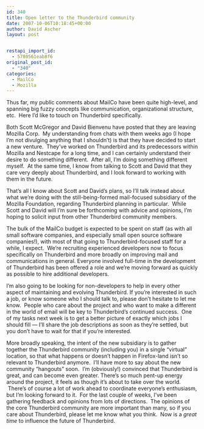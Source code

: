 ```yaml
---
id: 340
title: Open letter to the Thunderbird community
date: 2007-10-06T10:18:45+00:00
author: David Ascher
layout: post


restapi_import_id:
  - 5780561eab8f6
original_post_id:
  - "340"
categories:
  - MailCo
  - Mozilla
---
```

Thus far, my public comments about MailCo have been quite high-level, and spanning big fuzzy concepts like communication, organizational structure, etc.  Here I&#8217;d like to touch on Thunderbird specifically.

Both Scott McGregor and David Bienvenu have posted that they are leaving Mozilla Corp.  My understanding from chats with them weeks ago (I hope I&#8217;m not divulging anything that I shouldn&#8217;t) is that they have decided to start a new venture.  They&#8217;ve worked on Thunderbird and its predecessors within Mozilla and Nestcape for a long time, and I can certainly understand their desire to do something different.  After all, I&#8217;m doing something different myself.  At the same time, I know from talking to Scott and David that they care very deeply about Thunderbird, and I look forward to working with them in the future. 

That&#8217;s all I know about Scott and David&#8217;s plans, so I&#8217;ll talk instead about what we&#8217;re doing with the still-being-formed mail-focused subsidiary of the Mozilla Foundation, regarding Thunderbird planning in particular.  While Scott and David will I&#8217;m sure be forthcoming with advice and opinions, I&#8217;m hoping to solicit input from other Thunderbird community members.  

The bulk of the MailCo budget is expected to be spent on staff (as with all small software companies, and especially small open source software companies!), with most of that going to Thunderbird-focused staff for a while, I expect.  We&#8217;re recruiting experienced developers now to focus specifically on Thunderbird and more broadly on improving mail and communications in general. Everyone involved full-time in the development of Thunderbird has been offered a role and we&#8217;re moving forward as quickly as possible to hire additional developers.

I&#8217;m also going to be looking for non-developers to help in every other aspect of maintaining and evolving Thunderbird. If you&#8217;re interested in such a job, or know someone who I should talk to, please don&#8217;t hesitate to let me know.  People who care about the project and who want to make a different in the world of email will be key to Thunderbird&#8217;s continued success.  One of my tasks next week is to get a better picture of exactly which jobs I should fill &#8212; I&#8217;ll share the job descriptions as soon as they&#8217;re settled, but you don&#8217;t have to wait for that if you&#8217;re interested.

More broadly speaking, the intent of the new subsidiary is to gather together the Thunderbird community (including you) in a single &#8220;virtual&#8221; location, so that what happens or doesn&#8217;t happen in Firefox-land isn&#8217;t so relevant to Thunderbird anymore.  I&#8217;ll have more to say about the new community &#8220;hangouts&#8221; soon.  I&#8217;m (obviously!) convinced that Thunderbird is great, and can become even greater. There&#8217;s so much pent-up energy around the project, it feels as though it&#8217;s about to take over the world.  There&#8217;s of course a lot of work ahead to coordinate everyone&#8217;s enthusiasm, but I&#8217;m looking forward to it.  For the last couple of weeks, I&#8217;ve been gathering feedback and opinions from lots of directions.  The opinions of the core Thunderbird community are more important than many, so if you care about Thunderbird, please let me know what you think.  Now is a <span class="Apple-style-span" style="font-style:italic;">great time</span> to influence the future of Thunderbird.